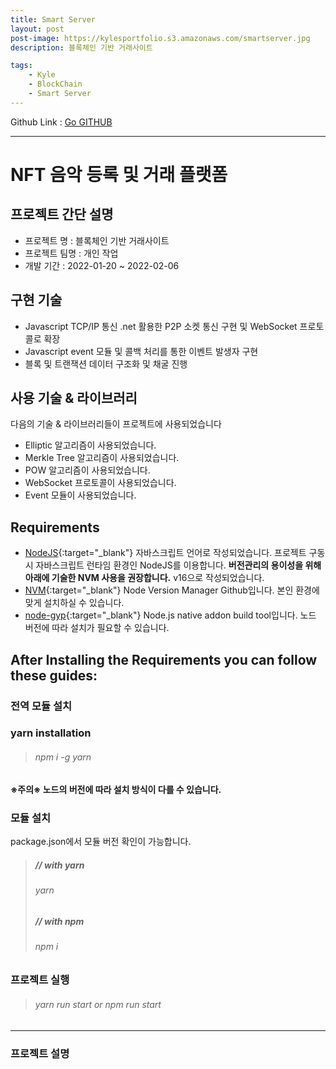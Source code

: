```yaml
---
title: Smart Server
layout: post
post-image: https://kylesportfolio.s3.amazonaws.com/smartserver.jpg
description: 블록체인 기반 거래사이트

tags:
    - Kyle
    - BlockChain
    - Smart Server
---
```


Github Link : <a href="https://github.com/pjh94/SmartServer-ws-">Go GITHUB</a>

---

# NFT 음악 등록 및 거래 플랫폼

## 프로젝트 간단 설명

-   프로젝트 명 : 블록체인 기반 거래사이트
-   프로젝트 팀명 : 개인 작업
-   개발 기간 : 2022-01-20 ~ 2022-02-06

## 구현 기술

-   Javascript TCP/IP 통신 .net 활용한 P2P 소켓 통신 구현 및 WebSocket 프로토콜로 확장
-   Javascript event 모듈 및 콜백 처리를 통한 이벤트 발생자 구현
-   블록 및 트랜잭션 데이터 구조화 및 채굴 진행

## 사용 기술 & 라이브러리

다음의 기술 & 라이브러리들이 프로젝트에 사용되었습니다<br>

-   Elliptic 알고리즘이 사용되었습니다.
-   Merkle Tree 알고리즘이 사용되었습니다.
-   POW 알고리즘이 사용되었습니다.
-   WebSocket 프로토콜이 사용되었습니다.
-   Event 모듈이 사용되었습니다.

## Requirements

-   [NodeJS](https://nodejs.org/ko/){:target="\_blank"} 자바스크립트 언어로 작성되었습니다. 프로젝트 구동 시 자바스크립트 런타임 환경인 NodeJS를 이용합니다. **버전관리의 용이성을 위해 아래에 기술한 NVM 사용을 권장합니다.** v16으로 작성되었습니다.
-   [NVM](https://github.com/nvm-sh/nvm){:target="\_blank"} Node Version Manager Github입니다. 본인 환경에 맞게 설치하실 수 있습니다.
-   [node-gyp](https://github.com/nodejs/node-gyp){:target="\_blank"} Node.js native addon build tool입니다. 노드 버전에 따라 설치가 필요할 수 있습니다.

## After Installing the Requirements you can follow these guides:

### 전역 모듈 설치

### yarn installation

> ###### npm i -g yarn

**※주의※ 노드의 버전에 따라 설치 방식이 다를 수 있습니다.**

### 모듈 설치

package.json에서 모듈 버전 확인이 가능합니다.<br>

> ##### // with yarn
>
> ###### yarn
>
> ##### // with npm
>
> ###### npm i

### 프로젝트 실행

> ###### yarn run start or npm run start

---

### 프로젝트 설명
